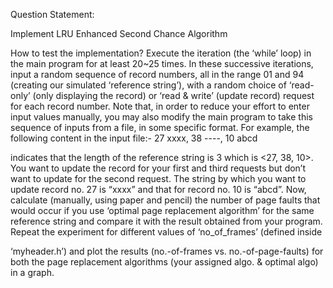 Question Statement:

Implement LRU Enhanced Second Chance Algorithm


How to test the implementation?
Execute the iteration (the ‘while’ loop) in the main program for at least 20~25 times. In these successive
iterations, input a random sequence of record numbers, all in the range 01 and 94 (creating our simulated
‘reference string’), with a random choice of ‘read-only’ (only displaying the record) or ‘read & write’
(update record) request for each record number. Note that, in order to reduce your effort to enter input
values manually, you may also modify the main program to take this sequence of inputs from a file, in
some specific format. For example, the following content in the input file:-
27 xxxx, 38 ----, 10 abcd

indicates that the length of the reference string is 3 which is <27, 38, 10>. You want to update the record
for your first and third requests but don’t want to update for the second request. The string by which you
want to update record no. 27 is “xxxx” and that for record no. 10 is “abcd”.
Now, calculate (manually, using paper and pencil) the number of page faults that would occur if
you use ‘optimal page replacement algorithm’ for the same reference string and compare it with the result
obtained from your program. Repeat the experiment for different values of ‘no_of_frames’ (defined inside

‘myheader.h’) and plot the results (no.-of-frames vs. no.-of-page-faults) for both the page replacement
algorithms (your assigned algo. & optimal algo) in a graph.